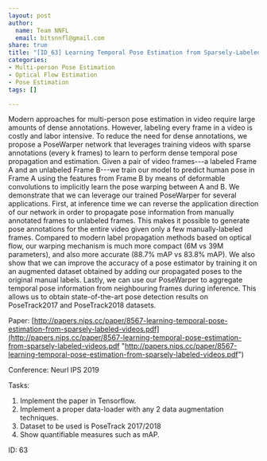 ```yaml
---
layout: post
author:
  name: Team NNFL
  email: bitsnnfl@gmail.com
share: true
title: "[ID_63] Learning Temporal Pose Estimation from Sparsely-Labeled Videos"
categories:
- Multi-person Pose Estimation
- Optical Flow Estimation
- Pose Estimation
tags: []

---
```

Modern approaches for multi-person pose estimation in video require large amounts of dense annotations. However, labeling every frame in a video is costly and labor intensive. To reduce the need for dense annotations, we propose a PoseWarper network that leverages training videos with sparse annotations (every k frames) to learn to perform dense temporal pose propagation and estimation. Given a pair of video frames---a labeled Frame A and an unlabeled Frame B---we train our model to predict human pose in Frame A using the features from Frame B by means of deformable convolutions to implicitly learn the pose warping between A and B. We demonstrate that we can leverage our trained PoseWarper for several applications. First, at inference time we can reverse the application direction of our network in order to propagate pose information from manually annotated frames to unlabeled frames. This makes it possible to generate pose annotations for the entire video given only a few manually-labeled frames. Compared to modern label propagation methods based on optical flow, our warping mechanism is much more compact (6M vs 39M parameters), and also more accurate (88.7% mAP vs 83.8% mAP). We also show that we can improve the accuracy of a pose estimator by training it on an augmented dataset obtained by adding our propagated poses to the original manual labels. Lastly, we can use our PoseWarper to aggregate temporal pose information from neighbouring frames during inference. This allows us to obtain state-of-the-art pose detection results on PoseTrack2017 and PoseTrack2018 datasets.

Paper: [http://papers.nips.cc/paper/8567-learning-temporal-pose-estimation-from-sparsely-labeled-videos.pdf](http://papers.nips.cc/paper/8567-learning-temporal-pose-estimation-from-sparsely-labeled-videos.pdf "http://papers.nips.cc/paper/8567-learning-temporal-pose-estimation-from-sparsely-labeled-videos.pdf")

Conference: Neurl IPS 2019

Tasks:

1. Implement the paper in Tensorflow.
2. Implement a proper data-loader with any 2 data augmentation techniques.
3. Dataset to be used is PoseTrack 2017/2018
4. Show quantifiable measures such as mAP.

ID: 63